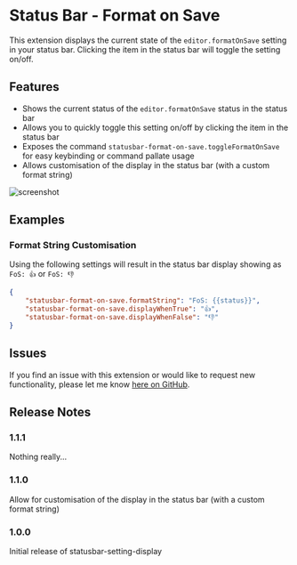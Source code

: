 # Status Bar - Format on Save

This extension displays the current state of the `editor.formatOnSave` setting in your status bar. Clicking the item in the status bar will toggle the setting on/off.

## Features

-   Shows the current status of the `editor.formatOnSave` status in the status bar
-   Allows you to quickly toggle this setting on/off by clicking the item in the status bar
-   Exposes the command `statusbar-format-on-save.toggleFormatOnSave` for easy keybinding or command pallate usage
-   Allows customisation of the display in the status bar (with a custom format string)

![screenshot](https://i.imgur.com/PbMSJ2q.png)

## Examples

### Format String Customisation

Using the following settings will result in the status bar display showing as `FoS: 👍` or `FoS: 👎`

```json
{
    "statusbar-format-on-save.formatString": "FoS: {{status}}",
    "statusbar-format-on-save.displayWhenTrue": "👍",
    "statusbar-format-on-save.displayWhenFalse": "👎"
}
```

## Issues

If you find an issue with this extension or would like to request new functionality, please let me know [here on GitHub](https://github.com/treetrum/statusbar-format-on-save).

## Release Notes

### 1.1.1

Nothing really...

### 1.1.0

Allow for customisation of the display in the status bar (with a custom format string)

### 1.0.0

Initial release of statusbar-setting-display
